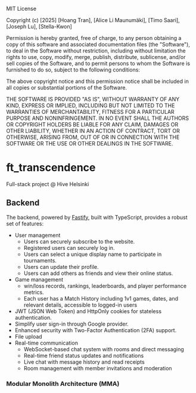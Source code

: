 MIT License

Copyright (c) [2025] [Hoang Tran], [Alice Li Maunumäki], [Timo Saari], [Joseph Lu], [Stella-Kwon]

Permission is hereby granted, free of charge, to any person obtaining a copy
of this software and associated documentation files (the "Software"), to deal
in the Software without restriction, including without limitation the rights
to use, copy, modify, merge, publish, distribute, sublicense, and/or sell
copies of the Software, and to permit persons to whom the Software is
furnished to do so, subject to the following conditions:

The above copyright notice and this permission notice shall be included in all
copies or substantial portions of the Software.

THE SOFTWARE IS PROVIDED "AS IS", WITHOUT WARRANTY OF ANY KIND, EXPRESS OR
IMPLIED, INCLUDING BUT NOT LIMITED TO THE WARRANTIES OF MERCHANTABILITY,
FITNESS FOR A PARTICULAR PURPOSE AND NONINFRINGEMENT. IN NO EVENT SHALL THE
AUTHORS OR COPYRIGHT HOLDERS BE LIABLE FOR ANY CLAIM, DAMAGES OR OTHER
LIABILITY, WHETHER IN AN ACTION OF CONTRACT, TORT OR OTHERWISE, ARISING FROM,
OUT OF OR IN CONNECTION WITH THE SOFTWARE OR THE USE OR OTHER DEALINGS IN THE
SOFTWARE.


# ft_transcendence
Full-stack project @ Hive Helsinki

## Backend
The backend, powered by [Fastify](https://fastify.dev/), built with TypeScript, provides a robust set of features:
- User management
	- Users can securely subscribe to the website.
    - Registered users can securely log in.
    - Users can select a unique display name to participate in tournaments.
    - Users can update their profile.
	- Users can add others as friends and view their online status.
- Game management
	- win/loss records, rankings, leaderboards, and player performance metrics.
	- Each user has a Match History including 1v1 games, dates, and relevant details, accessible to logged-in users
- JWT (JSON Web Token) and HttpOnly cookies for stateless authentication.
- Simplify user sign-in through Google provider.
- Enhanced security with Two-Factor Authentication (2FA) support.
- File upload
- Real-time communication
	- WebSocket-based chat system with rooms and direct messaging
	- Real-time friend status updates and notifications
	- Live chat with message history and read receipts
	- Room management with member invitations and moderation

### Modular Monolith Architecture (MMA)